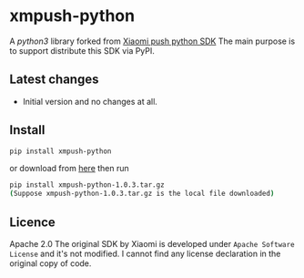 # xmpush-python
A *python3* library forked from [Xiaomi push python SDK](https://dev.mi.com/mipush/downpage/python.html)
The main purpose is to support distribute this SDK via PyPI.

## Latest changes
- Initial version and no changes at all.

## Install
```bash
pip install xmpush-python
```

or download from [here](https://github.com/ULHI-xin/xmpush-python/releases/download/0.0.2/xmpush-python-1.0.3.tar.gz)
then run
```bash
pip install xmpush-python-1.0.3.tar.gz
(Suppose xmpush-python-1.0.3.tar.gz is the local file downloaded)
```

## Licence
Apache 2.0
The original SDK by Xiaomi is developed under `Apache Software License` and it's not modified.
I cannot find any license declaration in the original copy of code.
